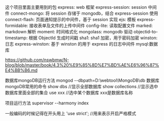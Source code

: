 这个项目里面主要用到的包
express: web 框架
express-session: session 中间件
connect-mongo: 将 session 存储于 mongodb，结合 express-session 使用
connect-flash: 页面通知提示的中间件，基于 session 实现
ejs: 模板
express-formidable: 接收表单及文件的上传中间件
config-lite: 读取配置文件
marked: markdown 解析
moment: 时间格式化
mongolass: mongodb 驱动
objectid-to-timestamp: 根据 ObjectId 生成时间戳
sha1: sha1 加密，用于密码加密
winston: 日志
express-winston: 基于 winston 的用于 express 的日志中间件
mysql:数据库


https://github.com/nswbmw/N-blog/blob/master/book/4.3%20%E9%85%8D%E7%BD%AE%E6%96%87%E4%BB%B6.md

数据库mongoDB运行方法
mongod --dbpath=D:\webtool\MongoDB\db
数据库mongoDB常用的命令
show dbs //显示全部数据库
show collections //显示选中数据库里面全部的集合
use xxx //选中某个数据库 xxx是数据库名称


项目运行方法
supervisor --harmony index

一般编码的时候记得在开头用上
'use strict'; //用来表示开启严格模式